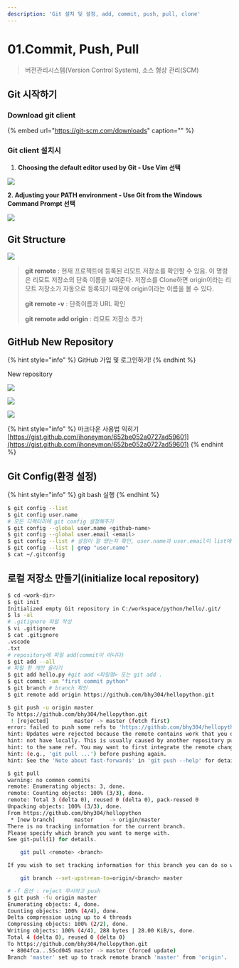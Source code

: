 ```yaml
---
description: 'Git 설치 및 설정, add, commit, push, pull, clone'
---
```


# 01.Commit, Push, Pull

> 버전관리시스템\(Version Control System\), 소스 형상 관리\(SCM\)

## Git 시작하기

### Download git client

{% embed url="https://git-scm.com/downloads" caption="" %}

### Git client 설치시

1. **Choosing the default editor used by Git - Use Vim 선택**

![](./../../.gitbook/assets/image1.png)

**2. Adjusting your PATH environment - Use Git from the Windows Command Prompt 선택**

![](./../../.gitbook/assets/image2.png)

## Git Structure

![](./../../.gitbook/assets/git_structure.jpg)

> **git remote** : 현재 프로젝트에 등록된 리모트 저장소를 확인할 수 있음. 이 명령은 리모트 저장소의 단축 이름을 보여준다. 저장소를 Clone하면 origin이라는 리모트 저장소가 자동으로 등록되기 때문에 origin이라는 이름을 볼 수 있다.
>
> **git remote -v** : 단축이름과 URL 확인
>
> **git remote add origin** : 리모트 저장소 추가

## GitHub New Repository

{% hint style="info" %}
GitHub 가입 및 로그인하기!
{% endhint %}

New repository

![](./../../.gitbook/assets/image3.png)

![](./../../.gitbook/assets/image4.png)

![](./../../.gitbook/assets/image5.png)

{% hint style="info" %}
마크다운 사용법 익히기 [https://gist.github.com/ihoneymon/652be052a0727ad59601](https://gist.github.com/ihoneymon/652be052a0727ad59601)
{% endhint %}

## Git Config\(환경 설정\)

{% hint style="info" %}
git bash 실행
{% endhint %}

```bash
$ git config --list
$ git config user.name
# 모든 디렉터리에 git config 설정해주기
$ git config --global user.name <github-name>
$ git config --global user.email <email>
$ git config --list # 설정이 잘 됐는지 확인, user.name과 user.email이 list에 있으면 됨.
$ git config --list | grep "user.name"
$ cat ~/.gitconfig
```

## 로컬 저장소 만들기\(initialize local repository\)

```bash
$ cd <work-dir>
$ git init
Initialized empty Git repository in C:/workspace/python/hello/.git/
$ ls -al
# .gitignore 파일 작성
$ vi .gitignore
$ cat .gitignore
.vscode
.txt
# repository에 파일 add(commit이 아니다)
$ git add --all 
# 파일 한 개만 올리기
$ git add hello.py #git add <파일명> 또는 git add .
$ git commit -am "first commit python"
$ git branch # branch 확인
$ git remote add origin https://github.com/bhy304/hellopython.git
```

```bash
$ git push -u origin master
To https://github.com/bhy304/hellopython.git
 ! [rejected]        master -> master (fetch first)
error: failed to push some refs to 'https://github.com/bhy304/hellopython.git'
hint: Updates were rejected because the remote contains work that you do
hint: not have locally. This is usually caused by another repository pushing
hint: to the same ref. You may want to first integrate the remote changes
hint: (e.g., 'git pull ...') before pushing again.
hint: See the 'Note about fast-forwards' in 'git push --help' for details.
```

```bash
$ git pull
warning: no common commits
remote: Enumerating objects: 3, done.
remote: Counting objects: 100% (3/3), done.
remote: Total 3 (delta 0), reused 0 (delta 0), pack-reused 0
Unpacking objects: 100% (3/3), done.
From https://github.com/bhy304/hellopython
 * [new branch]      master     -> origin/master
There is no tracking information for the current branch.
Please specify which branch you want to merge with.
See git-pull(1) for details.

    git pull <remote> <branch>

If you wish to set tracking information for this branch you can do so with:

    git branch --set-upstream-to=origin/<branch> master
```

```bash
# -f 옵션 : reject 무시하고 push 
$ git push -fu origin master
Enumerating objects: 4, done.
Counting objects: 100% (4/4), done.
Delta compression using up to 4 threads
Compressing objects: 100% (2/2), done.
Writing objects: 100% (4/4), 288 bytes | 28.00 KiB/s, done.
Total 4 (delta 0), reused 0 (delta 0)
To https://github.com/bhy304/hellopython.git
 + 8004fca...55cd045 master -> master (forced update)
Branch 'master' set up to track remote branch 'master' from 'origin'.
```